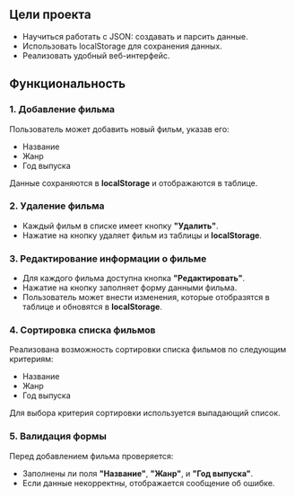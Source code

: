 ## **Цели проекта**  
- Научиться работать с JSON: создавать и парсить данные.  
- Использовать localStorage для сохранения данных.  
- Реализовать удобный веб-интерфейс.  

## **Функциональность**  

### 1. Добавление фильма  
Пользователь может добавить новый фильм, указав его:  
- Название  
- Жанр  
- Год выпуска  

Данные сохраняются в **localStorage** и отображаются в таблице.  

### 2. Удаление фильма  
- Каждый фильм в списке имеет кнопку **"Удалить"**.  
- Нажатие на кнопку удаляет фильм из таблицы и **localStorage**.  

### 3. Редактирование информации о фильме  
- Для каждого фильма доступна кнопка **"Редактировать"**.  
- Нажатие на кнопку заполняет форму данными фильма.  
- Пользователь может внести изменения, которые отобразятся в таблице и обновятся в **localStorage**.  

### 4. Сортировка списка фильмов  
Реализована возможность сортировки списка фильмов по следующим критериям:  
- Название  
- Жанр  
- Год выпуска  

Для выбора критерия сортировки используется выпадающий список.  

### 5. Валидация формы  
Перед добавлением фильма проверяется:  
- Заполнены ли поля **"Название"**, **"Жанр"**, и **"Год выпуска"**.  
- Если данные некорректны, отображается сообщение об ошибке.  
